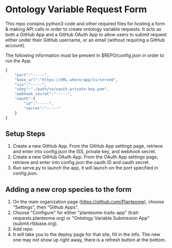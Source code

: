 # Ontology Variable Request Form
This repo contains python3 code and other required files for hosting a form & making API calls in order to create ontology variable requests. It acts as both a GitHub App and a GitHub OAuth App to allow users to submit request either under their GitHub username, or an email (without requiring a GitHub account).

The following information must be present in $REPO/config.json in order to run the App.
```javascript
{
    "port":"-----",
    "base_url":"https://URL.where/app/is/served",
    "iss":"-----",
    "skey":"./path/to/oauth.private-key.pem",
    "webhook_secret":"-----",
    "oauth":{
        "id":"-----",
        "secret":"-----"
    }
}
```

## Setup Steps

1. Create a new GitHub App. From the GitHub App settings page, retrieve and enter into config.json the ISS, private key, and webhook secret.
2. Create a new GitHub OAuth App. From the OAuth App settings page, retrieve and enter into config.json the oauth ID and oauth secret.
3. Run serve.py to launch the app, it will launch on the port specified in config.json.


## Adding a new crop species to the form
1. On the main organization page (https://github.com/Planteome), choose "Settings", then "Github Apps".
2. Choose "Configure" for either "planteome-traits-app" (trait-requests.planteome.org) or "Ontology Variable Submission App" (submit.rtbbase.org).
3. Add repo
4. It will take you to the deploy page for that site, fill in the info. The new one may not show up right away, there is a refresh button at the bottom. 

